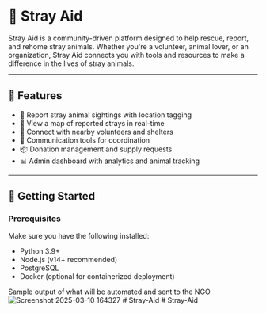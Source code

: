 # 🐾 Stray Aid

Stray Aid is a community-driven platform designed to help rescue, report, and rehome stray animals. Whether you're a volunteer, animal lover, or an organization, Stray Aid connects you with tools and resources to make a difference in the lives of stray animals.

---

## 🌟 Features

- 📍 Report stray animal sightings with location tagging
- 🐶 View a map of reported strays in real-time
- 🤝 Connect with nearby volunteers and shelters
- 💬 Communication tools for coordination
- 📦 Donation management and supply requests
- 📊 Admin dashboard with analytics and animal tracking

---

## 🚀 Getting Started

### Prerequisites

Make sure you have the following installed:

- Python 3.9+
- Node.js (v14+ recommended)
- PostgreSQL
- Docker (optional for containerized deployment)

Sample output of what will be automated and sent to the NGO
![Screenshot 2025-03-10 164327](https://github.com/user-attachments/assets/7110dcab-e8e0-433f-a267-899e398c6926)
#   S t r a y - A i d  
 #   S t r a y - A i d  
 